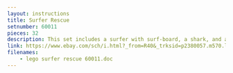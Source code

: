 ```yaml
---
layout: instructions 
title: Surfer Rescue 
setnumber: 60011 
pieces: 32 
description: This set includes a surfer with surf-board, a shark, and a coast-guard watercraft with life-preserver. The set inclues two MiniFigures, a Surfer with surfboard, and a Coast-guard officer with helmet.    
link: https://www.ebay.com/sch/i.html?_from=R40&_trksid=p2380057.m570.l1313.TR0.TRC0.A0.H0.XSurfer+Rescue.TRS5&_nkw=Surfer+Rescue&_sacat=0
filenames: 
    - lego surfer rescue 60011.doc 
---
```

